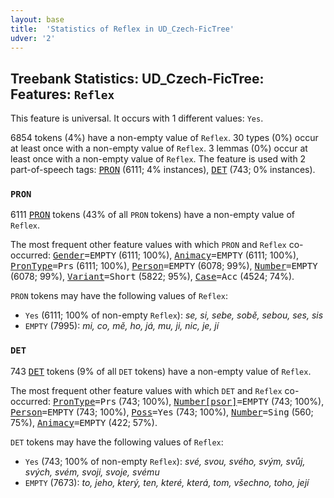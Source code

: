 ```yaml
---
layout: base
title:  'Statistics of Reflex in UD_Czech-FicTree'
udver: '2'
---
```


## Treebank Statistics: UD_Czech-FicTree: Features: `Reflex`

This feature is universal.
It occurs with 1 different values: `Yes`.

6854 tokens (4%) have a non-empty value of `Reflex`.
30 types (0%) occur at least once with a non-empty value of `Reflex`.
3 lemmas (0%) occur at least once with a non-empty value of `Reflex`.
The feature is used with 2 part-of-speech tags: <tt><a href="cs_fictree-pos-PRON.html">PRON</a></tt> (6111; 4% instances), <tt><a href="cs_fictree-pos-DET.html">DET</a></tt> (743; 0% instances).

### `PRON`

6111 <tt><a href="cs_fictree-pos-PRON.html">PRON</a></tt> tokens (43% of all `PRON` tokens) have a non-empty value of `Reflex`.

The most frequent other feature values with which `PRON` and `Reflex` co-occurred: <tt><a href="cs_fictree-feat-Gender.html">Gender</a></tt><tt>=EMPTY</tt> (6111; 100%), <tt><a href="cs_fictree-feat-Animacy.html">Animacy</a></tt><tt>=EMPTY</tt> (6111; 100%), <tt><a href="cs_fictree-feat-PronType.html">PronType</a></tt><tt>=Prs</tt> (6111; 100%), <tt><a href="cs_fictree-feat-Person.html">Person</a></tt><tt>=EMPTY</tt> (6078; 99%), <tt><a href="cs_fictree-feat-Number.html">Number</a></tt><tt>=EMPTY</tt> (6078; 99%), <tt><a href="cs_fictree-feat-Variant.html">Variant</a></tt><tt>=Short</tt> (5822; 95%), <tt><a href="cs_fictree-feat-Case.html">Case</a></tt><tt>=Acc</tt> (4524; 74%).

`PRON` tokens may have the following values of `Reflex`:

* `Yes` (6111; 100% of non-empty `Reflex`): <em>se, si, sebe, sobě, sebou, ses, sis</em>
* `EMPTY` (7995): <em>mi, co, mě, ho, já, mu, ji, nic, je, jí</em>

### `DET`

743 <tt><a href="cs_fictree-pos-DET.html">DET</a></tt> tokens (9% of all `DET` tokens) have a non-empty value of `Reflex`.

The most frequent other feature values with which `DET` and `Reflex` co-occurred: <tt><a href="cs_fictree-feat-PronType.html">PronType</a></tt><tt>=Prs</tt> (743; 100%), <tt><a href="cs_fictree-feat-Number-psor.html">Number[psor]</a></tt><tt>=EMPTY</tt> (743; 100%), <tt><a href="cs_fictree-feat-Person.html">Person</a></tt><tt>=EMPTY</tt> (743; 100%), <tt><a href="cs_fictree-feat-Poss.html">Poss</a></tt><tt>=Yes</tt> (743; 100%), <tt><a href="cs_fictree-feat-Number.html">Number</a></tt><tt>=Sing</tt> (560; 75%), <tt><a href="cs_fictree-feat-Animacy.html">Animacy</a></tt><tt>=EMPTY</tt> (422; 57%).

`DET` tokens may have the following values of `Reflex`:

* `Yes` (743; 100% of non-empty `Reflex`): <em>své, svou, svého, svým, svůj, svých, svém, svoji, svoje, svému</em>
* `EMPTY` (7673): <em>to, jeho, který, ten, které, která, tom, všechno, toho, její</em>

